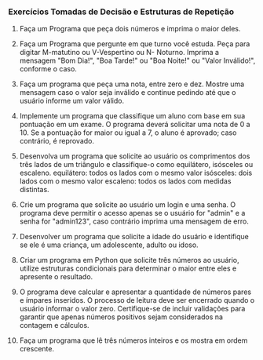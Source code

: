 ### Exercícios Tomadas de Decisão e Estruturas de Repetição

1. Faça um Programa que peça dois números e imprima o maior deles.

2. Faça um Programa que pergunte em que turno você estuda. Peça para digitar M-matutino ou V-Vespertino ou N- Noturno. Imprima a mensagem "Bom Dia!", "Boa Tarde!" ou "Boa Noite!" ou "Valor Inválido!", conforme o caso.

3. Faça um programa que peça uma nota, entre zero e dez. Mostre uma mensagem caso o valor seja inválido e continue pedindo até que o usuário informe um valor válido.

4. Implemente um programa que classifique um aluno com base em sua pontuação em um exame. O programa deverá solicitar uma nota de 0 a 10. Se a pontuação for maior ou igual a 7, o aluno é aprovado; caso contrário, é reprovado.

5. Desenvolva um programa que solicite ao usuário os comprimentos dos três lados de um triângulo e classifique-o como equilátero, isósceles ou escaleno. equilátero: todos os lados com o mesmo valor isósceles: dois lados com o mesmo valor escaleno: todos os lados com medidas distintas.

6. Crie um programa que solicite ao usuário um login e uma senha. O programa deve permitir o acesso apenas se o usuário for "admin" e a senha for "admin123", caso contrário imprima uma mensagem de erro.

7. Desenvolver um programa que solicite a idade do usuário e identifique se ele é uma criança, um adolescente, adulto ou idoso.

8. Criar um programa em Python que solicite três números ao usuário, utilize estruturas condicionais para determinar o maior entre eles e apresente o resultado.

9. O programa deve calcular e apresentar a quantidade de números pares e ímpares inseridos. O processo de leitura deve ser encerrado quando o usuário informar o valor zero. Certifique-se de incluir validações para garantir que apenas números positivos sejam considerados na contagem e cálculos.

10. Faça um programa que lê três números inteiros e os mostra em ordem crescente.